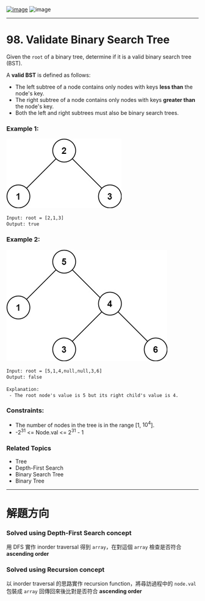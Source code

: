 [![image](https://img.shields.io/badge/Leetcode-Link-blue?logo=leetcode)](https://leetcode.com/problems/validate-binary-search-tree/)
![image](https://img.shields.io/badge/Difficulty-Medium-yellow)

---

# 98. Validate Binary Search Tree

Given the `root` of a binary tree, determine if it is a valid binary search tree (BST).

A **valid BST** is defined as follows:

- The left subtree of a node contains only nodes with keys **less than** the node's key.
- The right subtree of a node contains only nodes with keys **greater than** the node's key.
- Both the left and right subtrees must also be binary search trees.

### Example 1:

![image](./image/tree1.jpeg)

```
Input: root = [2,1,3]
Output: true
```

### Example 2:

![image](./image/tree2.jpeg)

```
Input: root = [5,1,4,null,null,3,6]
Output: false

Explanation:
 - The root node's value is 5 but its right child's value is 4.
```

### Constraints:

- The number of nodes in the tree is in the range [1, $10^4$].
- -$2^{31}$ <= Node.val <= $2^{31}$ - 1

### Related Topics

- Tree
- Depth-First Search
- Binary Search Tree
- Binary Tree
  
---

# 解題方向

### Solved using Depth-First Search concept

用 DFS 實作 inorder traversal 得到 `array`，在對這個 `array` 檢查是否符合 **ascending order**

### Solved using Recursion concept

以 inorder traversal 的思路實作 recursion function，將尋訪過程中的 `node.val` 包裝成 `array` 回傳回來後比對是否符合 **ascending order**